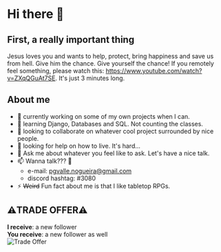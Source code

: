 # Hi there 👋
## First, a really important thing
Jesus loves you and wants to help, protect, bring happiness and save us from hell.
Give him the chance. Give yourself the chance!
If you remotely feel something, please watch this: https://www.youtube.com/watch?v=ZXqQGuAt7SE. It's just 3 minutes long.

## About me
- 🔭 currently working on some of my own projects when I can.
- 🌱 learning Django, Databases and SQL. Not counting the classes.
- 👯 looking to collaborate on whatever cool project surrounded by nice people.
- 🤔 looking for help on how to live. It's hard...
- 💬 Ask me about whatever you feel like to ask. Let's have a nice talk. 
- 📫 Wanna talk??? 🤩
  - e-mail: pgvalle.nogueira@gmail.com
  - discord hashtag: #3080
- ⚡ ~~Weird~~ Fun fact about me is that I like tabletop RPGs.

## ⚠️**TRADE OFFER**⚠️
**I receive**: a new follower\
**You receive**: a new follower as well\
![Trade Offer](https://media.tenor.com/KkZwKl2AQ2QAAAAM/trade-offer.gif 'Trade Offer')
